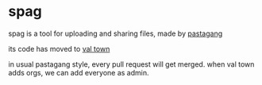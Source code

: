 # spag

spag is a tool for uploading and sharing files, made by [pastagang](https://pastagang.cc)

its code has moved to [val town](https://www.val.town/x/todepond/spag)

in usual pastagang style, every pull request will get merged. when val town adds orgs, we can add everyone as admin.
